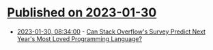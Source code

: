 # [Published on 2023-01-30](index.md)

* [2023-01-30, 08:34:00](https://developers.slashdot.org/story/23/01/30/0417244/can-stack-overflows-survey-predict-next-years-most-loved-programming-language?utm_source=rss1.0mainlinkanon&utm_medium=feed) - [Can Stack Overflow's Survey Predict Next Year's Most Loved Programming Language?](https://developers.slashdot.org/story/23/01/30/0417244/can-stack-overflows-survey-predict-next-years-most-loved-programming-language?utm_source=rss1.0mainlinkanon&utm_medium=feed)
